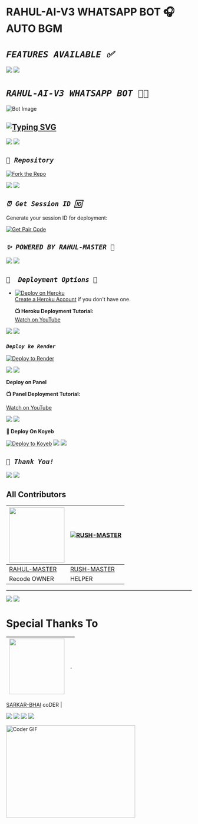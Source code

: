# RAHUL-AI-V3 WHATSAPP BOT 🎧 AUTO BGM

# *`FEATURES AVAILABLE ✅`*

<a><img src='https://i.imgur.com/LyHic3i.gif'/></a>
<a><img src='https://i.imgur.com/LyHic3i.gif'/></a>

# *`RAHUL-AI-V3 WHATSAPP BOT 🤍🚨`*

![Bot Image](https://files.catbox.moe/i79zfg.jpg)

## [![Typing SVG](https://readme-typing-svg.herokuapp.com?font=Rockstar-ExtraBold&color=F33A6A&lines=𝙒𝙀𝙇𝘾𝙊𝙈𝙀+𝙏𝙊+𝙍𝘼𝙃𝙐𝙇+𝘼𝙄+𝙑𝟯+𝙍𝙀𝗣𝗢𝗣𝗘𝗗.;𝘾𝙍𝙀𝘼𝙏𝙀𝘿+𝘽𝙔+𝙍𝘼𝙃𝙐𝙇+𝙈𝘼𝙎𝙏𝙀𝙍;𝙏𝙃𝙄𝙎+𝙄𝙎+𝘼+𝙎𝙄𝙈𝙋𝙇𝙀+𝘽𝙊𝙏;𝙒𝙄𝙏𝙃+𝙈𝙊𝙍𝙀+𝙁𝙀𝘼𝙏𝙐𝙍𝙀𝙎;𝙏𝙃𝘼𝙉𝙆𝙎+𝙁𝙊𝙍+𝙑𝙄𝙎𝙄𝙏𝙄𝙉𝙂)](https://git.io/typing-svg)



<a><img src='https://i.imgur.com/LyHic3i.gif'/></a>
<a><img src='https://i.imgur.com/LyHic3i.gif'/></a>


## *`🔗 Repository`*

[![Fork the Repo](https://img.shields.io/badge/Fork%20Repo-blue?style=for-the-badge)](https://github.com/rahulmaster143/RAHUL-AI-V3/fork)

<a><img src='https://i.imgur.com/LyHic3i.gif'/></a>
<a><img src='https://i.imgur.com/LyHic3i.gif'/></a>


## *`⏰ Get Session ID 🆔`* 

Generate your session ID for deployment:

[![Get Pair Code](https://img.shields.io/badge/%F0%9F%9A%80%20GET%20PAIR%20CODE%20WEB-ffcc00?style=for-the-badge)](https://pair-code-new-o1lq.onrender.com/)

## *`✨ POWERED BY RAHUL-MASTER 🌟`*

<a><img src='https://i.imgur.com/LyHic3i.gif'/></a>
<a><img src='https://i.imgur.com/LyHic3i.gif'/></a>

## *`🚀  Deployment Options 🚨`*

- [![Deploy on Heroku](https://www.herokucdn.com/deploy/button.svg)](https://dashboard.heroku.com/new?template=https%3A%2F%2Fgithub.com%2Frahulmaster143%2FRAHUL-AI-V3)  
  [Create a Heroku Account](https://signup.heroku.com/) if you don't have one.

  **📺 Heroku Deployment Tutorial:**  
  [Watch on YouTube](https://www.youtube.com/@rahulhiran4733)


<a><img src='https://i.imgur.com/LyHic3i.gif'/></a>
<a><img src='https://i.imgur.com/LyHic3i.gif'/></a>

### *`Deploy ke Render`* 

[![Deploy to Render](https://render.com/images/deploy-to-render-button.svg)](https://dashboard.render.com/blueprint/new?repo=https%3A%2F%2Fgithub.com%2FRahulmaster143%2FRAHUL-AI-V3)  

<a><img src='https://i.imgur.com/LyHic3i.gif'/></a>
<a><img src='https://i.imgur.com/LyHic3i.gif'/></a>

 **Deploy on Panel**
 
  
  **📺 Panel Deployment Tutorial:**  

  [Watch on YouTube](https://www.youtube.com/@rahulhiran4733)

 <a><img src='https://i.imgur.com/LyHic3i.gif'/></a>
<a><img src='https://i.imgur.com/LyHic3i.gif'/></a>

**🚀 Deploy On Koyeb**

[![Deploy to Koyeb](https://www.koyeb.com/static/images/deploy/button.svg)](https://app.koyeb.com/deploy?name=rahul-ai-v3&repository=rahulmaster143%2FRAHUL-AI-V3&branch=main&builder=dockerfile&instance_type=free&instances_min=0&autoscaling_sleep_idle_delay=300&env%5BALWAYS_ONLINE%5D=false&env%5BANTI_LINK%5D=true&env%5BAUTO_REACT%5D=false&env%5BAUTO_STATUS_MSG%5D=Seen+status+by+RAHUL-AI-V3&env%5BAUTO_STATUS_REPLY%5D=false&env%5BAUTO_STATUS_SEEN%5D=true&env%5BAUTO_TYPING%5D=false&env%5BMODE%5D=public&env%5BPREFIX%5D=.&env%5BREAD_MESSAGE%5D=false&env%5BSESSION_ID%5D=RAHUL-AI-MD%7E3JwhBKrC%23mPZ_KV_XtFf-ZC5YOhwgm09r15CS0NvFr696QoQkflo)
<a><img src='https://i.imgur.com/LyHic3i.gif'/></a>
<a><img src='https://i.imgur.com/LyHic3i.gif'/></a>


## *`🙏 Thank You!`*

<a><img src='https://i.imgur.com/LyHic3i.gif'/></a>
<a><img src='https://i.imgur.com/LyHic3i.gif'/></a>

## **All Contributors**  
<a href="https://github.com/Rahulmaster143"><img src="https://github.com/Rahulmaster143.png?size=150" width="150" height="150"></a> | [![RUSH-MASTER](https://github.com/RUSH-MASTER.png?size=150)](https://github.com/RUSH-MASTER)  
---|---  
[RAHUL-MASTER](https://github.com/Rahulmaster143)  | [RUSH-MASTER](https://github.com/RUSH-MASTER)  
Recode OWNER | HELPER 

---  

<a><img src='https://i.imgur.com/LyHic3i.gif'/></a>
<a><img src='https://i.imgur.com/LyHic3i.gif'/></a>

# **Special Thanks To**  
<a href="https://github.com/Sarkar-Bandaheali"><img src="https://github.com/Sarkar-Bandaheali.png?size=150" width="150" height="150"></a> |.
---|---  
[SARKAR-BHAI](https://github.com/Sarkar-Bandaheali) 
coDER |  

<a><img src='https://i.imgur.com/LyHic3i.gif'/></a>
<a><img src='https://i.imgur.com/LyHic3i.gif'/></a>
<a><img src='https://i.imgur.com/LyHic3i.gif'/></a>
<a><img src='https://i.imgur.com/LyHic3i.gif'/></a>







<img alt="Coder GIF" height=250 width=350 src="https://images.squarespace-cdn.com/content/v1/5769fc401b631bab1addb2ab/1541580611624-TE64QGKRJG8SWAIUS7NS/ke17ZwdGBToddI8pDm48kPoswlzjSVMM-SxOp7CV59BZw-zPPgdn4jUwVcJE1ZvWQUxwkmyExglNqGp0IvTJZamWLI2zvYWH8K3-s_4yszcp2ryTI0HqTOaaUohrI8PI6FXy8c9PWtBlqAVlUS5izpdcIXDZqDYvprRqZ29Pw0o/coding-freak.gif" />
<br>

